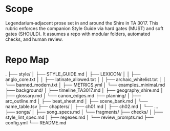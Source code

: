 # Scope
Legendarium‑adjacent prose set in and around the Shire in TA 3017. This rubric enforces the companion Style Guide via hard gates (MUST) and soft gates (SHOULD). It assumes a repo with modular folders, automated checks, and human review.  

# Repo Map
.
├── style/
│   ├── STYLE_GUIDE.md
│   ├── LEXICON/
│   │   ├── anglo_core.txt
│   │   ├── latinate_allowed.txt
│   │   ├── archaic_whitelist.txt
│   │   └── banned_modern.txt
│   ├── METRICS.yml
│   └── examples_minimal.md
├── background/
│   ├── timeline_TA3017.md
│   ├── geography_shire.md
│   ├── glossary.md
│   └── canon_edges.md
├── planning/
│   ├── arc_outline.md
│   ├── beat_sheet.md
│   ├── scene_bank.md
│   └── name_table.tsv
├── chapters/
│   ├── ch01.md
│   ├── ch02.md
│   └── ... 
├── songs/
│   ├── song_specs.md
│   └── fragments/
├── checks/
│   ├── style_lint_spec.md
│   ├── regexes.md
│   └── review_prompts.md
├── config.yml
└── README.md
